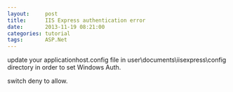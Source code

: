 ```yaml
---
layout:     post 
title:		IIS Express authentication error
date:       2013-11-19 08:21:00
categories: tutorial
tags:		ASP.Net
---
```


update your applicationhost.config file in user\documents\iisexpress\config directory in order to set Windows Auth.

switch deny to allow.